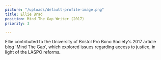 ```yaml
---
picture: "/uploads/default-profile-image.png"
title: Ellie Brad
position: Mind The Gap Writer (2017)
priority: 3

---
```

Ellie contributed to the University of Bristol Pro Bono Society's 2017 article blog 'Mind The Gap', which explored issues regarding access to justice,  in light of the LASPO reforms.